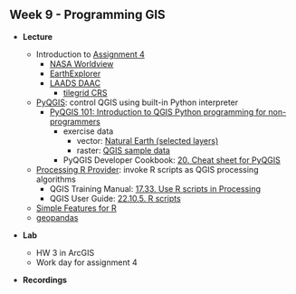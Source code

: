 ## Week 9 - Programming GIS

- **Lecture**
  - Introduction to [Assignment 4](../../assignment/04/index.md)
    - [NASA Worldview](https://worldview.earthdata.nasa.gov/)
    - [EarthExplorer](https://earthexplorer.usgs.gov/)
    - [LAADS DAAC](https://ladsweb.modaps.eosdis.nasa.gov/)
      - [tilegrid CRS](tilegrid/index.md)
  - [PyQGIS](https://docs.qgis.org/3.22/en/docs/pyqgis_developer_cookbook/): control QGIS using built-in Python interpreter
    - [PyQGIS 101: Introduction to QGIS Python programming for non-programmers](https://anitagraser.com/pyqgis-101-introduction-to-qgis-python-programming-for-non-programmers/)
      - exercise data
        - vector: [Natural Earth (selected layers)](natural_earth_pyqgis_101.gpkg.zip)
        - raster: [QGIS sample data](qgis_sample_data.zip)
      - PyQGIS Developer Cookbook: [20. Cheat sheet for PyQGIS](https://docs.qgis.org/3.22/en/docs/pyqgis_developer_cookbook/cheat_sheet.html#cheat-sheet-for-pyqgis)
  - [Processing R Provider](https://north-road.github.io/qgis-processing-r/): invoke R scripts as QGIS processing algorithms
    - QGIS Training Manual: [17.33. Use R scripts in Processing](https://docs.qgis.org/3.22/en/docs/training_manual/processing/r_intro.html)
    - QGIS User Guide: [22.10.5. R scripts](https://docs.qgis.org/3.22/en/docs/user_manual/processing/3rdParty.html#r-scripts)    
  - [Simple Features for R](https://r-spatial.github.io/sf/)
  - [geopandas](https://geopandas.org/en/stable/)
    
- **Lab**
  - HW 3 in ArcGIS
  - Work day for assignment 4
  
- **Recordings**
